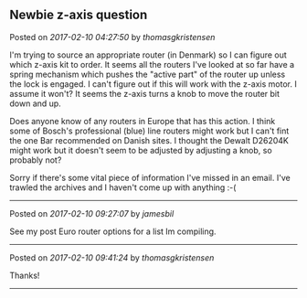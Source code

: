## Newbie z-axis question
Posted on *2017-02-10 04:27:50* by *thomasgkristensen*

I'm trying to source an appropriate router (in Denmark) so I can figure out which z-axis kit to order. It seems all the routers I've looked at so far have a spring mechanism which pushes the "active part" of the router up unless the lock is engaged. I can't figure out if this will work with the z-axis motor. I assume it won't? It seems the z-axis turns a knob to move the router bit down and up.

Does anyone know of any routers in Europe that has this action. I think some of Bosch's professional (blue) line routers might work but I can't fint the one Bar recommended on Danish sites. I thought the Dewalt D26204K might work but it doesn't seem to be adjusted by adjusting a knob, so probably not?

Sorry if there's some vital piece of information I've missed in an email. I've trawled the archives and I haven't come up with anything :-(

---

Posted on *2017-02-10 09:27:07* by *jamesbil*

See my post Euro router options for a list Im compiling.

---

Posted on *2017-02-10 09:41:24* by *thomasgkristensen*

Thanks!

---

